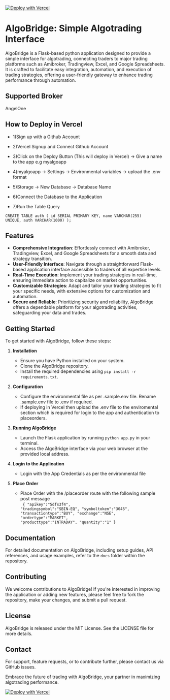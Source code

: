 [![Deploy with Vercel](https://vercel.com/button)](https://vercel.com/new/clone?repository-url=https%3A%2F%2Fgithub.com%2Fvercel%2Fexamples%2Ftree%2Fmain%2Fpython%2Fflask3&demo-title=Flask%203%20%2B%20Vercel&demo-description=Use%20Flask%203%20on%20Vercel%20with%20Serverless%20Functions%20using%20the%20Python%20Runtime.&demo-url=https%3A%2F%2Fflask3-python-template.vercel.app%2F&demo-image=https://assets.vercel.com/image/upload/v1669994156/random/flask.png)

# AlgoBridge: Simple Algotrading Interface

AlgoBridge is a Flask-based python application designed to provide a simple  interface for algotrading, connecting traders to major trading platforms such as Amibroker, Tradingview, Excel, and Google Spreadsheets. It is crafted to facilitate easy integration, automation, and execution of trading strategies, offering a user-friendly gateway to enhance trading performance through automation.

## Supported Broker

AngelOne

## How to Deploy in Vercel

- 1)Sign up with a Github Account

- 2)Vercel Signup and Connect Github Account

- 3)Click on the Deploy Button (This will deploy in Vercel) -> Give a name to the app e.g myalgoapp

- 4)myalgoapp -> Settings -> Environmental variables -> upload the .env format

- 5)Storage -> New Database -> Database Name

- 6)Connect the Database to the Application

- 7)Run the Table Query

<code>CREATE TABLE auth (
    id SERIAL PRIMARY KEY,
    name VARCHAR(255) UNIQUE,
    auth VARCHAR(1000)
);</code>

## Features

- **Comprehensive Integration**: Effortlessly connect with Amibroker, Tradingview, Excel, and Google Spreadsheets for a smooth data and strategy transition.
- **User-Friendly Interface**: Navigate through a straightforward Flask-based application interface accessible to traders of all expertise levels.
- **Real-Time Execution**: Implement your trading strategies in real-time, ensuring immediate action to capitalize on market opportunities.
- **Customizable Strategies**: Adapt and tailor your trading strategies to fit your specific needs, with extensive options for customization and automation.
- **Secure and Reliable**: Prioritizing security and reliability, AlgoBridge offers a dependable platform for your algotrading activities, safeguarding your data and trades.

## Getting Started

To get started with AlgoBridge, follow these steps:

1. **Installation**
   - Ensure you have Python installed on your system.
   - Clone the AlgoBridge repository.
   - Install the required dependencies using `pip install -r requirements.txt`.

2. **Configuration**
   - Configure the environmental file as per .sample.env file. Rename .sample.env file to .env if required.
   - If deploying in Vercel then upload the .env file to the enviromental section which is required for login to the app and authentication to placeorders.

3. **Running AlgoBridge**
   - Launch the Flask application by running `python app.py` in your terminal.
   - Access the AlgoBridge interface via your web browser at the provided local address.

4. **Login to the Application**
   - Login with the App Credentials as per the environmental file


5. **Place Order**
   - Place Order with the /placeorder route with the following sample post message
      <br>
      <code>
      {
      "apikey":"5dfs3f4",
      "tradingsymbol":"SBIN-EQ",
      "symboltoken":"3045",
      "transactiontype":"BUY",
      "exchange":"NSE",
      "ordertype":"MARKET",
      "producttype":"INTRADAY",
      "quantity":"1"
      }</code>


## Documentation

For detailed documentation on AlgoBridge, including setup guides, API references, and usage examples, refer to the `docs` folder within the repository.

## Contributing

We welcome contributions to AlgoBridge! If you're interested in improving the application or adding new features, please feel free to fork the repository, make your changes, and submit a pull request.

## License

AlgoBridge is released under the MIT License. See the LICENSE file for more details.

## Contact

For support, feature requests, or to contribute further, please contact us via GitHub issues.

Embrace the future of trading with AlgoBridge, your partner in maximizing algotrading performance.


[![Deploy with Vercel](https://vercel.com/button)](https://vercel.com/new/clone?repository-url=https%3A%2F%2Fgithub.com%2Fvercel%2Fexamples%2Ftree%2Fmain%2Fpython%2Fflask3&demo-title=Flask%203%20%2B%20Vercel&demo-description=Use%20Flask%203%20on%20Vercel%20with%20Serverless%20Functions%20using%20the%20Python%20Runtime.&demo-url=https%3A%2F%2Fflask3-python-template.vercel.app%2F&demo-image=https://assets.vercel.com/image/upload/v1669994156/random/flask.png)
